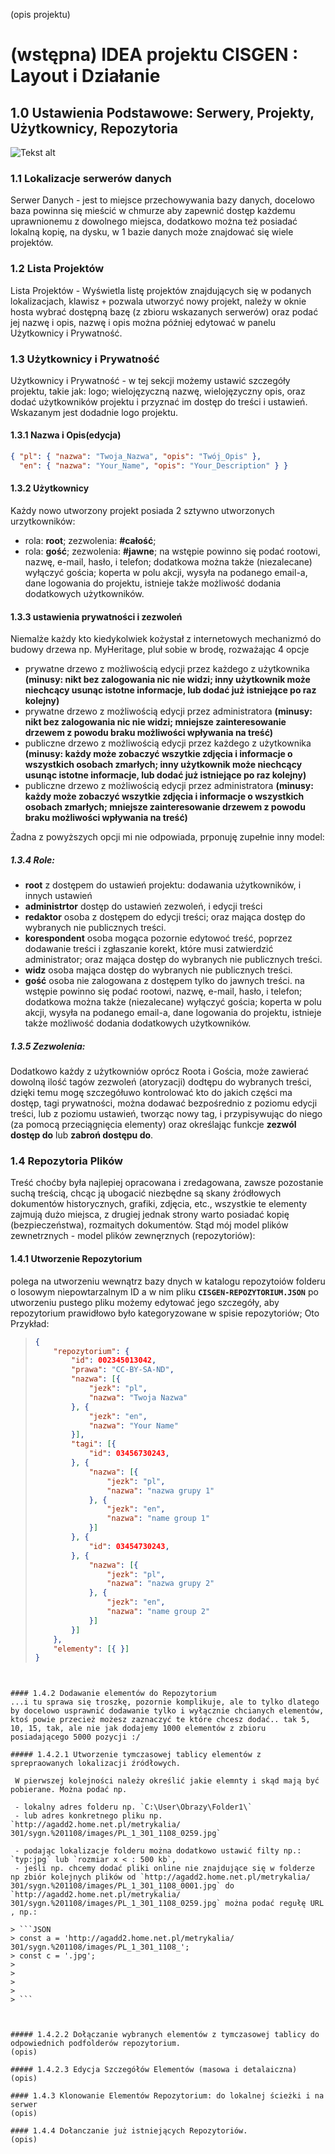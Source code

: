 (opis projektu)

# (wstępna) IDEA projektu CISGEN : Layout i Działanie

## 1.0 Ustawienia Podstawowe: Serwery, Projekty, Użytkownicy, Repozytoria
![Tekst alt](ustawienia_serwer-projekt-repozytorium.png "CISGEN: Ustawienia Podstawowe: Serwery, Projekty, Użytkownicy, Repozytoria")

### 1.1 Lokalizacje serwerów danych
Serwer Danych - jest to miejsce przechowywania bazy danych, docelowo baza powinna się mieścić w chmurze aby zapewnić dostęp każdemu uprawnionemu z dowolnego miejsca, dodatkowo można też posiadać lokalną kopię, na dysku, w 1 bazie danych może znajdować się wiele projektów.

### 1.2 Lista Projektów
Lista Projektów - Wyświetla listę projektów znajdujących się w podanych lokalizacjach, klawisz `+` pozwala utworzyć nowy projekt, należy w oknie hosta wybrać dostępną bazę (z zbioru wskazanych serwerów) oraz podać jej nazwę i opis, nazwę i opis można później edytować w panelu Użytkownicy i Prywatność.


### 1.3 Użytkownicy i Prywatność
Użytkownicy i Prywatność -  w tej sekcji możemy ustawić szczegóły projektu, takie jak: logo; wielojęzyczną nazwę, wielojęzyczny opis, oraz dodać użytkowników projektu i przyznać im dostęp do treści i ustawień. Wskazanym jest dodadnie logo projektu.

#### 1.3.1 Nazwa i Opis(edycja)

```JSON
{ "pl": { "nazwa": "Twoja_Nazwa", "opis": "Twój_Opis" }, 
  "en": { "nazwa": "Your_Name", "opis": "Your_Description" } }
```

#### 1.3.2 Użytkownicy
Każdy nowo utworzony projekt posiada 2 sztywno utworzonych urzytkowników:
- rola: **root**; zezwolenia: **#całość**;
- rola: **gość**; zezwolenia: **#jawne**;
na wstępie powinno się podać rootowi, nazwę, e-mail, hasło, i telefon; dodatkowa można także (niezalecane) wyłączyć gościa; koperta w polu akcji, wysyła na podanego email-a, dane logowania do projektu, istnieje także możliwość dodania dodatkowych użytkowników.

#### 1.3.3 ustawienia prywatności i zezwoleń
Niemalże każdy kto kiedykolwiek kożystał z internetowych mechanizmó do budowy drzewa np. MyHeritage, pluł sobie w brodę, rozważając 4 opcje

- prywatne drzewo z możliwością edycji przez każdego z użytkownika **(minusy: nikt bez zalogowania nic nie widzi; inny użytkownik może niechcący usunąc istotne informacje, lub dodać już istniejące po raz kolejny)**
- prywatne drzewo z możliwością edycji przez administratora **(minusy: nikt bez zalogowania nic nie widzi; mniejsze zainteresowanie drzewem z powodu braku możliwości wpływania na treść)**
- publiczne drzewo z możliwością edycji przez każdego z użytkownika **(minusy: każdy może zobaczyć wszytkie zdjęcia i informacje o wszystkich osobach zmarłych; inny użytkownik może niechcący usunąc istotne informacje, lub dodać już istniejące po raz kolejny)**
- publiczne drzewo z możliwością edycji przez administratora **(minusy: każdy może zobaczyć wszytkie zdjęcia i informacje o wszystkich osobach zmarłych; mniejsze zainteresowanie drzewem z powodu braku możliwości wpływania na treść)**

Żadna z powyższych opcji mi nie odpowiada, prponuję zupełnie inny model:

##### 1.3.4 Role:
- **root** z dostępem do ustawień projektu: dodawania użytkowników, i innych ustawień
- **administrtor** dostęp do ustawień zezwoleń, i edycji treści
- **redaktor** osoba z dostępem do edycji treści; oraz mająca dostęp do wybranych nie publicznych treści.
- **korespondent** osoba mogąca pozornie edytowoć treść, poprzez dodawanie treści i zgłaszanie korekt, które musi zatwierdzić administrator; oraz mająca dostęp do wybranych nie publicznych treści.
- **widz** osoba mająca dostęp do wybranych nie publicznych treści.
- **gość** osoba nie zalogowana z dostępem tylko do jawnych treści.
na wstępie powinno się podać rootowi, nazwę, e-mail, hasło, i telefon; dodatkowa można także (niezalecane) wyłączyć gościa; koperta w polu akcji, wysyła na podanego email-a, dane logowania do projektu, istnieje także możliwość dodania dodatkowych użytkowników.

##### 1.3.5 Zezwolenia:
Dodatkowo każdy z użytkowniów oprócz Roota i Gościa, może zawierać dowolną ilość tagów zezwoleń (atoryzacji) dodtępu do wybranych treści, dzięki temu mogę szczegółuwo kontrolować kto do jakich części ma dostęp, tagi prywatności, można dodawać bezpośrednio z poziomu edycji treści, lub z poziomu ustawień, tworząc nowy tag, i przypisywując do niego (za pomocą przeciągnięcia elementy) oraz określając funkcje **zezwól dostęp do** lub **zabroń dostępu do**.


### 1.4 Repozytoria Plików
Treść choćby była najlepiej opracowana i zredagowana, zawsze pozostanie suchą treścią, chcąc ją ubogacić niezbędne są skany źródłowych dokumentów historycznych, grafiki, zdjęcia, etc., wszystkie te elementy zajmują dużo miejsca, z drugiej jednak strony warto posiadać kopię (bezpieczeństwa), rozmaitych dokumentów. Stąd mój model plików zewnetrznych - model plików zewnęrznych (repozytoriów):

#### 1.4.1 Utworzenie Repozytorium
polega na utworzeniu wewnątrz bazy dnych w katalogu repozytoiów folderu o losowym niepowtarzalnym ID a w nim pliku **`CISGEN-REPOZYTORIUM.JSON`** po utworzeniu pustego pliku możemy edytować jego szczegóły, aby repozytorium prawidłowo było kategoryzowane w spisie repozytoriów; Oto Przykład:

> ```JSON
> {
>     "repozytorium": {
>         "id": 002345013042,
>         "prawa": "CC-BY-SA-ND",
>         "nazwa": [{
>             "jezk": "pl",
>             "nazwa": "Twoja Nazwa"
>         }, {
>             "jezk": "en",
>             "nazwa": "Your Name"
>         }],
>         "tagi": [{
>             "id": 03456730243,
>         }, {
>             "nazwa": [{
>                 "jezk": "pl",
>                 "nazwa": "nazwa grupy 1"
>             }, {
>                 "jezk": "en",
>                 "nazwa": "name group 1"
>             }]
>         }, {
>             "id": 03454730243,
>         }, {
>             "nazwa": [{
>                 "jezk": "pl",
>                 "nazwa": "nazwa grupy 2"
>             }, {
>                 "jezk": "en",
>                 "nazwa": "name group 2"
>             }]
>         }]
>     },
>     "elementy": [{ }]
> }
```


#### 1.4.2 Dodawanie elementów do Repozytorium
...i tu sprawa się troszkę, pozornie komplikuje, ale to tylko dlatego by docelowo usprawnić dodawanie tylko i wyłącznie chcianych elementów, ktoś powie przecież możesz zaznaczyć te które chcesz dodać.. tak 5, 10, 15, tak, ale nie jak dodajemy 1000 elementów z zbioru posiadającego 5000 pozycji :/ 

##### 1.4.2.1 Utworzenie tymczasowej tablicy elementów z sprepraowanych lokalizacji źródłowych.

 W pierwszej kolejności należy określić jakie elemnty i skąd mają być pobierane. Można podać np.
 
 - lokalny adres folderu np. `C:\User\Obrazy\Folder1\`
 - lub adres konkretnego pliku np. `http://agadd2.home.net.pl/metrykalia/
301/sygn.%201108/images/PL_1_301_1108_0259.jpg` 

 - podając lokalizacje folderu można dodatkowo ustawić filty np.: `typ:jpg` lub `rozmiar x < : 500 kb`, 
 - jeśli np. chcemy dodać pliki online nie znajdujące się w folderze np zbiór kolejnych plików od `http://agadd2.home.net.pl/metrykalia/
301/sygn.%201108/images/PL_1_301_1108_0001.jpg` do `http://agadd2.home.net.pl/metrykalia/
301/sygn.%201108/images/PL_1_301_1108_0259.jpg` można podać regułę URL , np.:

> ```JSON
> const a = 'http://agadd2.home.net.pl/metrykalia/
301/sygn.%201108/images/PL_1_301_1108_';
> const c = '.jpg';
>  
>   
>  
>   
> ```



##### 1.4.2.2 Dołączanie wybranych elementów z tymczasowej tablicy do odpowiednich podfolderów repozytorium.
(opis)

##### 1.4.2.3 Edycja Szczegółów Elementów (masowa i detalaiczna)
(opis)

#### 1.4.3 Klonowanie Elementów Repozytorium: do lokalnej ścieżki i na serwer
(opis)

#### 1.4.4 Dołanczanie już istniejących Repozytoriów.
(opis)